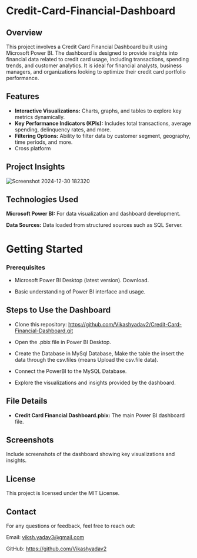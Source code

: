 
# Credit-Card-Financial-Dashboard

## Overview

This project involves a Credit Card Financial Dashboard built using Microsoft Power BI. The dashboard is designed to provide insights into financial data related to credit card usage, including transactions, spending trends, and customer analytics. It is ideal for financial analysts, business managers, and organizations looking to optimize their credit card portfolio performance.


## Features

- **Interactive Visualizations:** Charts, graphs, and tables to explore key metrics dynamically.
- **Key Performance Indicators (KPIs):** Includes total transactions, average spending, delinquency rates, and more.
- **Filtering Options:** Ability to filter data by customer segment, geography, time periods, and more.
- Cross platform

## Project Insights 
![Screenshot 2024-12-30 182320](https://github.com/user-attachments/assets/3088c862-337a-4d9f-a46d-850f88d17e33)
## Technologies Used


**Microsoft Power BI:** For data visualization and dashboard development.

**Data Sources:** Data loaded from structured sources such as SQL Server.

# Getting Started

### Prerequisites

- Microsoft Power BI Desktop (latest version). Download.

- Basic understanding of Power BI interface and usage.

## Steps to Use the Dashboard

- Clone this repository:
  https://github.com/Vikashyadav2/Credit-Card-Financial-Dashboard.git

- Open the .pbix file in Power BI Desktop.
- Create the Database in MySql Database, Make the table the insert the data through the csv.files (means Upload the csv.file data).
- Connect the PowerBI to the MySQL Database.
- Explore the visualizations and insights provided by the dashboard.

## File Details 
- **Credit Card Financial Dashboard.pbix:** The main Power BI dashboard file.

## Screenshots

Include screenshots of the dashboard showing key visualizations and insights.



## License
This project is licensed under the MIT License.

## Contact

For any questions or feedback, feel free to reach out:

Email: viksh.yadav3@gmail.com

GitHub: https://github.com/Vikashyadav2
